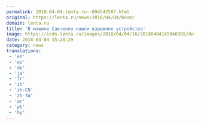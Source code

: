 ```yaml
---
permalink: 2018-04-04-lenta.ru--894542587.html
original: https://lenta.ru/news/2018/04/04/boom/
domain: lenta.ru
title: 'В машине Савченко нашли взрывное устройство'
image: https://icdn.lenta.ru/images/2018/04/04/16/20180404165940385/detail_b7dab6d24efb45f349cf6764c325ef0f.jpg
date: 2018-04-04 15:28:29
category: news
translations: 
 - 'en'
 - 'es'
 - 'de'
 - 'ja'
 - 'fr'
 - 'it'
 - 'zh-CN'
 - 'zh-TW'
 - 'ar'
 - 'pt'
 - 'hy'
---
```


